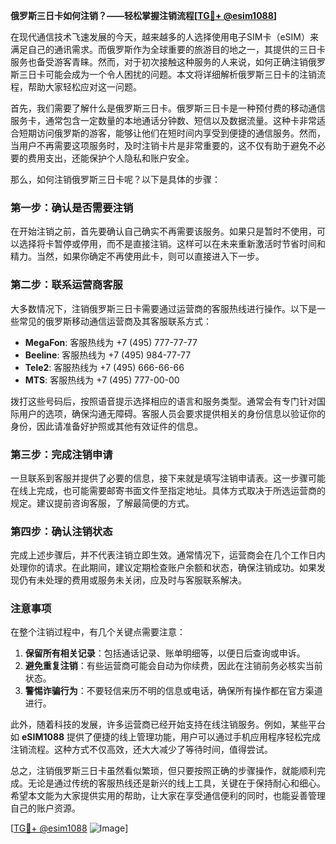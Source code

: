 **俄罗斯三日卡如何注销？——轻松掌握注销流程[[TG💪+ @esim1088](https://t.me/s/esim1088)]**

在现代通信技术飞速发展的今天，越来越多的人选择使用电子SIM卡（eSIM）来满足自己的通讯需求。而俄罗斯作为全球重要的旅游目的地之一，其提供的三日卡服务也备受游客青睐。然而，对于初次接触这种服务的人来说，如何正确注销俄罗斯三日卡可能会成为一个令人困扰的问题。本文将详细解析俄罗斯三日卡的注销流程，帮助大家轻松应对这一问题。

首先，我们需要了解什么是俄罗斯三日卡。俄罗斯三日卡是一种预付费的移动通信服务卡，通常包含一定数量的本地通话分钟数、短信以及数据流量。这种卡非常适合短期访问俄罗斯的游客，能够让他们在短时间内享受到便捷的通信服务。然而，当用户不再需要这项服务时，及时注销卡片是非常重要的，这不仅有助于避免不必要的费用支出，还能保护个人隐私和账户安全。

那么，如何注销俄罗斯三日卡呢？以下是具体的步骤：

### 第一步：确认是否需要注销

在开始注销之前，首先要确认自己确实不再需要该服务。如果只是暂时不使用，可以选择将卡暂停或停用，而不是直接注销。这样可以在未来重新激活时节省时间和精力。当然，如果你确定不再使用此卡，则可以直接进入下一步。

### 第二步：联系运营商客服

大多数情况下，注销俄罗斯三日卡需要通过运营商的客服热线进行操作。以下是一些常见的俄罗斯移动通信运营商及其客服联系方式：

- **MegaFon**: 客服热线为 +7 (495) 777-77-77
- **Beeline**: 客服热线为 +7 (495) 984-77-77
- **Tele2**: 客服热线为 +7 (495) 666-66-66
- **MTS**: 客服热线为 +7 (495) 777-00-00

拨打这些号码后，按照语音提示选择相应的语言和服务类型。通常会有专门针对国际用户的选项，确保沟通无障碍。客服人员会要求提供相关的身份信息以验证你的身份，因此请准备好护照或其他有效证件的信息。

### 第三步：完成注销申请

一旦联系到客服并提供了必要的信息，接下来就是填写注销申请表。这一步骤可能在线上完成，也可能需要邮寄书面文件至指定地址。具体方式取决于所选运营商的规定。建议提前咨询客服，了解最简便的方式。

### 第四步：确认注销状态

完成上述步骤后，并不代表注销立即生效。通常情况下，运营商会在几个工作日内处理你的请求。在此期间，建议定期检查账户余额和状态，确保注销成功。如果发现仍有未处理的费用或服务未关闭，应及时与客服联系解决。

### 注意事项

在整个注销过程中，有几个关键点需要注意：

1. **保留所有相关记录**：包括通话记录、账单明细等，以便日后查询或申诉。
2. **避免重复注销**：有些运营商可能会自动为你续费，因此在注销前务必核实当前状态。
3. **警惕诈骗行为**：不要轻信来历不明的信息或电话，确保所有操作都在官方渠道进行。

此外，随着科技的发展，许多运营商已经开始支持在线注销服务。例如，某些平台如 **eSIM1088** 提供了便捷的线上管理功能，用户可以通过手机应用程序轻松完成注销流程。这种方式不仅高效，还大大减少了等待时间，值得尝试。

总之，注销俄罗斯三日卡虽然看似繁琐，但只要按照正确的步骤操作，就能顺利完成。无论是通过传统的客服热线还是新兴的线上工具，关键在于保持耐心和细心。希望本文能为大家提供实用的帮助，让大家在享受通信便利的同时，也能妥善管理自己的账户资源。

[[TG💪+ @esim1088](https://t.me/s/esim1088) ![Image](https://i.postimg.cc/4NQfJmqS/Snipaste-2025-05-13-00-14-12.png)]